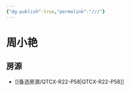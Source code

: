 ```yaml
---
{"dg-publish":true,"permalink":"///"}
---
```



# 周小艳

## 房源

- [[备选房源/QTCX-R22-P58\|QTCX-R22-P58]]

